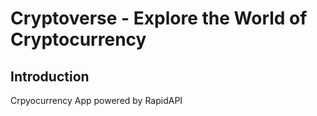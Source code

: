 # Cryptoverse - Explore the World of Cryptocurrency

## Introduction
Crpyocurrency App powered by RapidAPI

##
